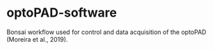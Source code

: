 # optoPAD-software
Bonsai workflow used for control and data acquisition of the optoPAD (Moreira et al., 2019).
